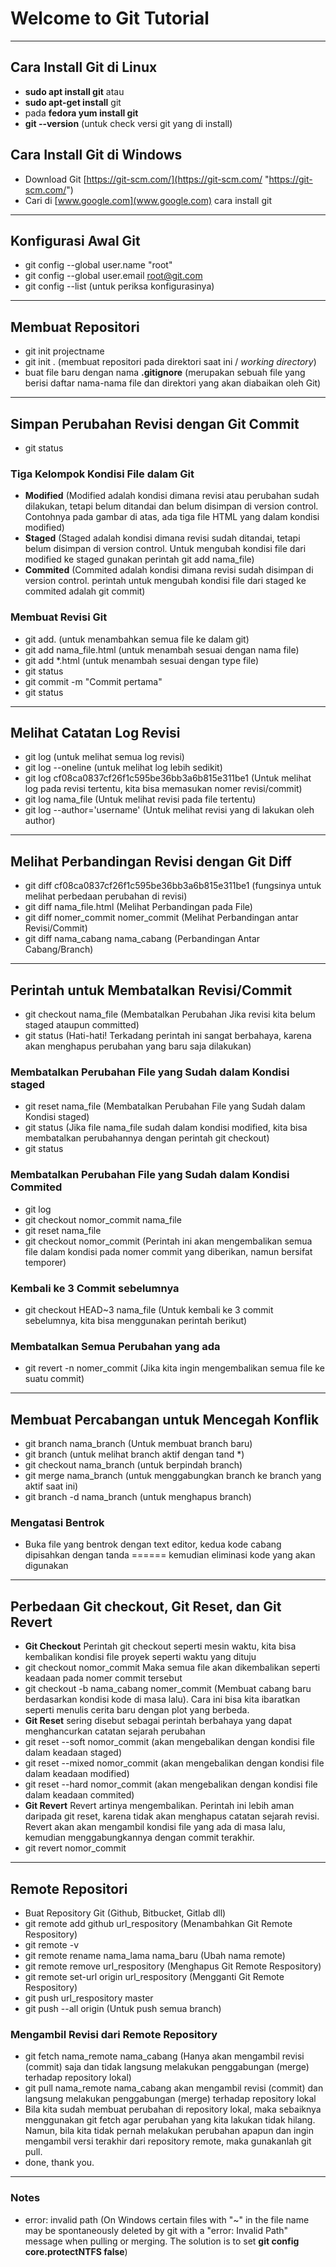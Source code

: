 # Welcome to Git Tutorial

----------

## Cara Install Git di Linux
- **sudo apt install git** atau
- **sudo apt-get install** git
- pada **fedora yum install git**
- **git --version** (untuk check versi git yang di install)

## Cara Install Git di Windows
- Download Git [https://git-scm.com/](https://git-scm.com/ "https://git-scm.com/")
- Cari di [www.google.com](www.google.com) cara install git

----------

## Konfigurasi Awal Git
- git config --global user.name "root"
- git config --global user.email root@git.com
- git config --list (untuk periksa konfigurasinya)

----------

## Membuat Repositori
- git init projectname
- git init . (membuat repositori pada direktori saat ini / *working directory*)
- buat file baru dengan nama **.gitignore** (merupakan sebuah file yang berisi daftar nama-nama file dan direktori yang akan diabaikan oleh Git)

----------

## Simpan Perubahan Revisi dengan Git Commit
- git status

### Tiga Kelompok Kondisi File dalam Git
- **Modified** (Modified adalah kondisi dimana revisi atau perubahan sudah dilakukan, tetapi belum ditandai dan belum disimpan di version control. Contohnya pada gambar di atas, ada tiga file HTML yang dalam kondisi modified)
- **Staged** (Staged adalah kondisi dimana revisi sudah ditandai, tetapi belum disimpan di version control. Untuk mengubah kondisi file dari modified ke staged gunakan perintah git add nama_file) 
- **Commited** (Commited adalah kondisi dimana revisi sudah disimpan di version control. perintah untuk mengubah kondisi file dari staged ke commited adalah git commit)

### Membuat Revisi Git
- git add. (untuk menambahkan semua file ke dalam git)
- git add nama_file.html (untuk menambah sesuai dengan nama file)
- git add *.html (untuk menambah sesuai dengan type file)
- git status
- git commit -m "Commit pertama"
- git status

----------

## Melihat Catatan Log Revisi
- git log (untuk melihat semua log revisi)
- git log --oneline (untuk melihat log lebih sedikit)
- git log cf08ca0837cf26f1c595be36bb3a6b815e311be1 (Untuk melihat log pada revisi tertentu, kita bisa memasukan nomer revisi/commit)
- git log nama_file (Untuk melihat revisi pada file tertentu)
- git log --author='username' (Untuk melihat revisi yang di lakukan oleh author)

----------

## Melihat Perbandingan Revisi dengan Git Diff
- git diff cf08ca0837cf26f1c595be36bb3a6b815e311be1 (fungsinya untuk melihat perbedaan perubahan di revisi)
- git diff nama_file.html (Melihat Perbandingan pada File)
- git diff nomer_commit nomer_commit (Melihat Perbandingan antar Revisi/Commit)
- git diff nama_cabang nama_cabang (Perbandingan Antar Cabang/Branch)

----------

## Perintah untuk Membatalkan Revisi/Commit
- git checkout nama_file (Membatalkan Perubahan Jika revisi kita belum staged ataupun committed)
- git status (Hati-hati! Terkadang perintah ini sangat berbahaya, karena akan menghapus perubahan yang baru saja dilakukan)

### Membatalkan Perubahan File yang Sudah dalam Kondisi staged

- git reset nama_file (Membatalkan Perubahan File yang Sudah dalam Kondisi staged)
- git status (Jika file nama_file sudah dalam kondisi modified, kita bisa membatalkan perubahannya dengan perintah git checkout)
- git status

### Membatalkan Perubahan File yang Sudah dalam Kondisi Commited
- git log
- git checkout nomor_commit nama_file 
- git reset nama_file
- git checkout nomor_commit (Perintah ini akan mengembalikan semua file dalam kondisi pada nomer commit yang diberikan, namun bersifat temporer)

### Kembali ke 3 Commit sebelumnya

- git checkout HEAD~3 nama_file (Untuk kembali ke 3 commit sebelumnya, kita bisa menggunakan perintah berikut)

### Membatalkan Semua Perubahan yang ada

- git revert -n nomer_commit (Jika kita ingin mengembalikan semua file ke suatu commit)


----------

## Membuat Percabangan untuk Mencegah Konflik

- git branch nama_branch (Untuk membuat branch baru)
- git branch (untuk melihat branch aktif dengan tand *)
- git checkout nama_branch (untuk berpindah branch)
- git merge nama_branch (untuk menggabungkan branch ke branch yang aktif saat ini)
- git branch -d nama_branch (untuk menghapus branch)

### Mengatasi Bentrok
- Buka file yang bentrok dengan text editor, kedua kode cabang dipisahkan dengan tanda ====== kemudian eliminasi kode yang akan digunakan

----------
## Perbedaan Git checkout, Git Reset, dan Git Revert
- **Git Checkout** Perintah git checkout seperti mesin waktu, kita bisa kembalikan kondisi file proyek seperti waktu yang dituju
- git checkout nomor_commit Maka semua file akan dikembalikan seperti keadaan pada nomer commit tersebut
- git checkout -b nama_cabang nomer_commit (Membuat cabang baru berdasarkan kondisi kode di masa lalu). Cara ini bisa kita ibaratkan seperti menulis cerita baru dengan plot yang berbeda.
- **Git Reset** sering disebut sebagai perintah berbahaya yang dapat menghancurkan catatan sejarah perubahan
- git reset --soft nomor_commit (akan mengebalikan dengan kondisi file dalam keadaan staged)
- git reset --mixed nomor_commit (akan mengebalikan dengan kondisi file dalam keadaan modified)
- git reset --hard nomor_commit (akan mengebalikan dengan kondisi file dalam keadaan commited)
- **Git Revert** Revert artinya mengembalikan. Perintah ini lebih aman daripada git reset, karena tidak akan menghapus catatan sejarah revisi. Revert akan akan mengambil kondisi file yang ada di masa lalu, kemudian menggabungkannya dengan commit terakhir.
- git revert nomor_commit

----------

## Remote Repositori
- Buat Repository Git (Github, Bitbucket, Gitlab dll)
- git remote add github url_respository (Menambahkan Git Remote Respository)
- git remote -v
- git remote rename nama_lama nama_baru (Ubah nama remote)
- git remote remove url_respository (Menghapus Git Remote Respository)
- git remote set-url origin url_respository (Mengganti Git Remote Respository)
- git push url_respository master
- git push --all origin (Untuk push semua branch)

### Mengambil Revisi dari Remote Repository
- git fetch nama_remote nama_cabang (Hanya akan mengambil revisi (commit) saja dan tidak langsung melakukan penggabungan (merge) terhadap repository lokal)
- git pull nama_remote nama_cabang akan mengambil revisi (commit) dan langsung melakukan penggabungan (merge) terhadap repository lokal
- Bila kita sudah membuat perubahan di repository lokal, maka sebaiknya menggunakan git fetch agar perubahan yang kita lakukan tidak hilang. Namun, bila kita tidak pernah melakukan perubahan apapun dan ingin mengambil versi terakhir dari repository remote, maka gunakanlah git pull.
- done, thank you.

----------

### Notes
- error: invalid path (On Windows certain files with "~" in the file name may be spontaneously deleted by git with a "error: Invalid Path" message when pulling or merging. The solution is to set **git config core.protectNTFS false**)
